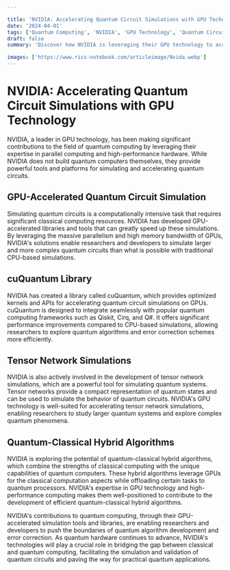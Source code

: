 ```yaml
---

title: 'NVIDIA: Accelerating Quantum Circuit Simulations with GPU Technology'
date: '2024-04-01'
tags: ['Quantum Computing', 'NVIDIA', 'GPU Technology', 'Quantum Circuit Simulation', 'cuQuantum']
draft: false
summary: 'Discover how NVIDIA is leveraging their GPU technology to accelerate quantum circuit simulations and advance the field of quantum computing.'

images: ['https://www.rics-notebook.com/articleimage/Nvida.webp']
---
```


# NVIDIA: Accelerating Quantum Circuit Simulations with GPU Technology

NVIDIA, a leader in GPU technology, has been making significant contributions to the field of quantum computing by leveraging their expertise in parallel computing and high-performance hardware. While NVIDIA does not build quantum computers themselves, they provide powerful tools and platforms for simulating and accelerating quantum circuits.

## GPU-Accelerated Quantum Circuit Simulation

Simulating quantum circuits is a computationally intensive task that requires significant classical computing resources. NVIDIA has developed GPU-accelerated libraries and tools that can greatly speed up these simulations. By leveraging the massive parallelism and high memory bandwidth of GPUs, NVIDIA's solutions enable researchers and developers to simulate larger and more complex quantum circuits than what is possible with traditional CPU-based simulations.

## cuQuantum Library

NVIDIA has created a library called cuQuantum, which provides optimized kernels and APIs for accelerating quantum circuit simulations on GPUs. cuQuantum is designed to integrate seamlessly with popular quantum computing frameworks such as Qiskit, Cirq, and Q#.   It offers significant performance improvements compared to CPU-based simulations, allowing researchers to explore quantum algorithms and error correction schemes more efficiently.

## Tensor Network Simulations

NVIDIA is also actively involved in the development of tensor network simulations, which are a powerful tool for simulating quantum systems. Tensor networks provide a compact representation of quantum states and can be used to simulate the behavior of quantum circuits. NVIDIA's GPU technology is well-suited for accelerating tensor network simulations, enabling researchers to study larger quantum systems and explore complex quantum phenomena.

## Quantum-Classical Hybrid Algorithms

NVIDIA is exploring the potential of quantum-classical hybrid algorithms, which combine the strengths of classical computing with the unique capabilities of quantum computers. These hybrid algorithms leverage GPUs for the classical computation aspects while offloading certain tasks to quantum processors. NVIDIA's expertise in GPU technology and high-performance computing makes them well-positioned to contribute to the development of efficient quantum-classical hybrid algorithms.

NVIDIA's contributions to quantum computing, through their GPU-accelerated simulation tools and libraries, are enabling researchers and developers to push the boundaries of quantum algorithm development and error correction. As quantum hardware continues to advance, NVIDIA's technologies will play a crucial role in bridging the gap between classical and quantum computing, facilitating the simulation and validation of quantum circuits and paving the way for practical quantum applications.
